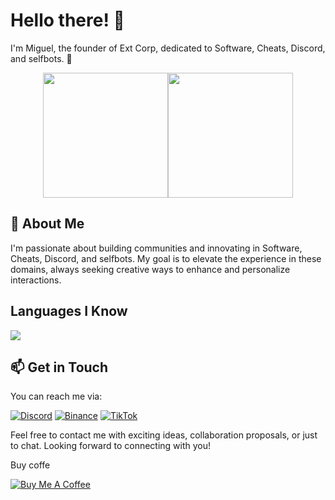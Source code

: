# Hello there! 👋

I'm Miguel, the founder of Ext Corp, dedicated to Software, Cheats, Discord, and selfbots. 🌌

<div style="display:flex; justify-content:center;">
  <img height="200" src="https://github-readme-stats.vercel.app/api?username=migueroodriguez&theme=great-gatsby" />
  <img height="200" src="https://github-readme-stats.vercel.app/api/top-langs?username=migueroodriguez&layout=compact&langs_count=8&card_width=320&theme=great-gatsby" />
</div>

## 🚀 About Me

I'm passionate about building communities and innovating in Software, Cheats, Discord, and selfbots. My goal is to elevate the experience in these domains, always seeking creative ways to enhance and personalize interactions.


## Languages I Know

<p align="left"> <a href="https://github.com/migueroodriguez"><img src="https://skillicons.dev/icons?i=vscode,replit,github,mongodb,py,css,html,js,php,cpp,cs,express,bots,nodejs,cloudflare"> </a> </p>

## 📫 Get in Touch

You can reach me via:

[![Discord](https://img.shields.io/badge/Discord-5865F2.svg?style=for-the-badge&logo=Discord&logoColor=white)](https://discord.com/users/959935214895890532)
[![Binance](https://img.shields.io/badge/Binance-F0B90B.svg?style=for-the-badge&logo=Binance&logoColor=black)](https://www.binance.com/es-ES/activity/referral-entry/CPA?ref=CPA_CPA0J2VM1GW)
[![TikTok](https://img.shields.io/badge/TikTok-%23000000.svg?logo=TikTok&logoColor=white&style=for-the-badge)](https://www.tiktok.com/@migueroodriguez)

Feel free to contact me with exciting ideas, collaboration proposals, or just to chat. Looking forward to connecting with you!

Buy coffe

<a href="https://www.buymeacoffee.com/zarfala" target="_blank"><img src="https://www.buymeacoffee.com/assets/img/custom_images/orange_img.png" alt="Buy Me A Coffee" style="height: auto !important;width: auto !important;" ></a>

<!---
[migueroodriguez/migueroodriguez] is a special repository as its `README.md` (this file) appears on your GitHub profile. Feel free to explore my projects and contributions! 😃
